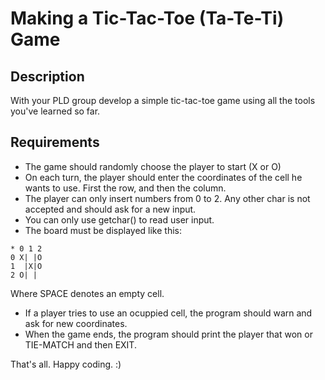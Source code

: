 # Making a Tic-Tac-Toe (Ta-Te-Ti) Game

## Description
With your PLD group develop a simple tic-tac-toe game using all the tools you've learned so far.

## Requirements
- The game should randomly choose the player to start (X or O)
- On each turn, the player should enter the coordinates of the cell he wants to use. First the row, and then the column.
- The player can only insert numbers from 0 to 2. Any other char is not accepted and should ask for a new input.
- You can only use getchar() to read user input.
- The board must be displayed like this:
```
* 0 1 2
0 X| |O
1  |X|O
2 O| |
```
Where SPACE denotes an empty cell.

- If a player tries to use an ocuppied cell, the program should warn and ask for new coordinates.
- When the game ends, the program should print the player that won or TIE-MATCH and then EXIT.

That's all. Happy coding. :)
